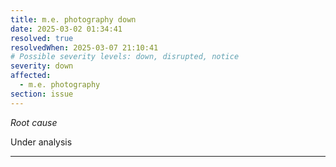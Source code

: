 ```yaml
---
title: m.e. photography down
date: 2025-03-02 01:34:41
resolved: true
resolvedWhen: 2025-03-07 21:10:41
# Possible severity levels: down, disrupted, notice
severity: down
affected:
  - m.e. photography
section: issue
---
```


*Root cause*

Under analysis

---


